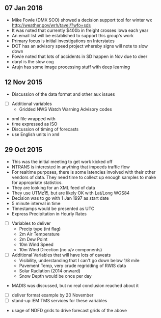 
 07 Jan 2016
----------- 
 - Mike Fowle (DMX SOO) showed a decision support tool for winter wx
   http://weather.gov/wrh/tavel/?wfo=sds
 - It was noted that currently $400b in freight crosses Iowa each year
 - An email list will be established to support this group's work
 - Primary focus is initial investigations on Interstates
 - DOT has an advisory speed project whereby signs will note to slow down
 - Fowle noted that lots of accidents in SD happen in Nov due to deer
 - daryl is the slow cog
 - Arujn has some image processing stuff with deep learning
 
12 Nov 2015
-----------
- Discussion of the data format and other aux issues
- [ ] Additional variables
  - Gridded NWS Watch Warning Advisory codes
- xml file wrapped with <wx>
- time expressed as ISO
- Discussion of timing of forecasts
- use English units in xml

29 Oct 2015
-----------
- This was the initial meeting to get work kicked off
- NTRANS is interested in anything that impeeds traffic flow
- For realtime purposes, there is some latencies involved with their other
vendors of data.  They need time to collect up enough samples to make for
appropriate statistics.
- They are looking for an XML feed of data
- They use UTMz15, but are likely OK with Lat/Long WGS84
- Decision was to go with 1 Jan 1997 as start date
- 5 minute interval in time
- Timestamps would be presented as UTC
- Express Precipitation in Hourly Rates
- [ ] Variables to deliver
  - Precip type (int flag)
  - 2m Air Temperature
  - 2m Dew Point
  - 10m Wind Speed
  - 10m Wind Direction (no u/v components)
- [ ] Additional Variables that will have lots of caveats
  - Visibility, understanding that I can't go down below 1/8 mile
  - Pavement Temp, very crude regridding of RWIS data
  - Solar Radiation (2014 onward)
  - Snow Depth would be once per day
- MADIS was discussed, but no real conclusion reached about it
- [ ] deliver format example by 20 November
- [ ] stand-up IEM TMS services for these variables
- usage of NDFD grids to drive forecast grids of the above
